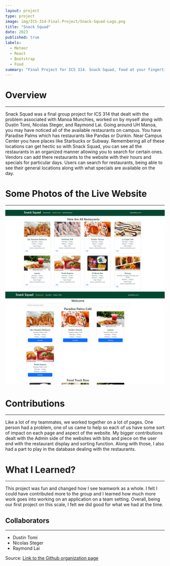 ```yaml
---
layout: project
type: project
image: img/ICS-314-Final-Project/Snack-Squad-Logo.png
title: "Snack Squad"
date: 2023
published: true
labels:
  - Meteor
  - React
  - Bootstrap
  - Food
summary: "Final Project for ICS 314. Snack Squad, food at your fingertips. This app compiles UH Manoa food locations, allowing you to find food to your liking."
---
```


# Overview
<hr>
Snack Squad was a final group project for ICS 314 that dealt with the problem associated with Manoa Munchies, worked on by myself along with Dustin Tomi, Nicolas Steger, and Raymond Lai. Going around UH Manoa, you may have noticed all of the available restaurants on campus. You have Paradise Palms which has restaurants like Pandas or Dunkin. Near Campus Center you have places like Starbucks or Subway. Remembering all of these locations can get hectic so with Snack Squad, you can see all the restaurants in an organized manner allowing you to search for certain ones. Vendors can add there restaurants to the website with their hours and specials for particular days. Users can search for restaurants, being able to see their general locations along with what specials are available on the day. 

# Some Photos of the Live Website
<hr>
<img class="img-fluid" src="../img/ICS-314-Final-Project/AdminHomeImplement.png">
<img class="img-fluid" src="../img/ICS-314-Final-Project/display-restaurants.png">

# Contributions
<hr>
Like a lot of my teammates, we worked together on a lot of pages. One person had a problem, one of us came to help so each of us have some sort of impact on each page and aspect of the website. My bigger contributions dealt with the Admin side of the websites with bits and piece on the user end with the restaurant display and sorting function. Along with those, I also had a part to play in the database dealing with the restaurants. 

# What I Learned?
<hr>
This project was fun and changed how I see teamwork as a whole. I felt I could have contributed more to the group and I learned how much more work goes into working on an application on a team setting. Overall, being our first project on this scale, I felt we did good for what we had at the time. 


## Collaborators

<hr>

<ul>
  <li>Dustin Tomi</li>
  <li>Nicolas Steger</li>
  <li>Raymond Lai</li>
</ul>

Source: <a href="https://snack-squad.github.io/"><i class="large github icon "></i>Link to the Github organization page</a>
